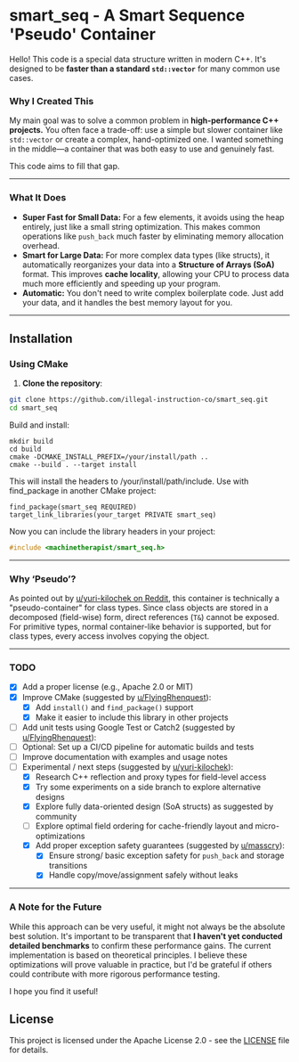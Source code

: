 # smart_seq - A Smart Sequence 'Pseudo' Container 

Hello! This code is a special data structure written in modern C++. It's designed to be **faster than a standard `std::vector`** for many common use cases.

### Why I Created This

My main goal was to solve a common problem in **high-performance C++ projects.** You often face a trade-off: use a simple but slower container like `std::vector` or create a complex, hand-optimized one. I wanted something in the middle—a container that was both easy to use and genuinely fast.

This code aims to fill that gap.

---

### What It Does

- **Super Fast for Small Data:** For a few elements, it avoids using the heap entirely, just like a small string optimization. This makes common operations like `push_back` much faster by eliminating memory allocation overhead.
- **Smart for Large Data:** For more complex data types (like structs), it automatically reorganizes your data into a **Structure of Arrays (SoA)** format. This improves **cache locality**, allowing your CPU to process data much more efficiently and speeding up your program.
- **Automatic:** You don't need to write complex boilerplate code. Just add your data, and it handles the best memory layout for you.

---

## Installation

### Using CMake

1. **Clone the repository**:

```bash
git clone https://github.com/illegal-instruction-co/smart_seq.git
cd smart_seq
```

Build and install:

```
mkdir build
cd build
cmake -DCMAKE_INSTALL_PREFIX=/your/install/path ..
cmake --build . --target install
```

This will install the headers to /your/install/path/include.
Use with find_package in another CMake project:

```
find_package(smart_seq REQUIRED)
target_link_libraries(your_target PRIVATE smart_seq)
```

Now you can include the library headers in your project:

```cpp
#include <machinetherapist/smart_seq.h>
```

---

### Why ‘Pseudo’?

As pointed out by [u/yuri-kilochek on Reddit](https://www.reddit.com/user/yuri-kilochek), this container is technically a "pseudo-container" for class types. 
Since class objects are stored in a decomposed (field-wise) form, direct references (`T&`) cannot be exposed. 
For primitive types, normal container-like behavior is supported, but for class types, every access involves copying the object.

---

### TODO

- [x] Add a proper license (e.g., Apache 2.0 or MIT)
- [x] Improve CMake (suggested by [u/FlyingRhenquest](https://www.reddit.com/user/FlyingRhenquest/)):
  - [x] Add `install()` and `find_package()` support
  - [x] Make it easier to include this library in other projects
- [ ] Add unit tests using Google Test or Catch2 (suggested by [u/FlyingRhenquest](https://www.reddit.com/user/FlyingRhenquest/)):
- [ ] Optional: Set up a CI/CD pipeline for automatic builds and tests
- [ ] Improve documentation with examples and usage notes
- [ ] Experimental / next steps (suggested by [u/yuri-kilochek](https://www.reddit.com/user/yuri-kilochek/)):
  - [x] Research C++ reflection and proxy types for field-level access
  - [x] Try some experiments on a side branch to explore alternative designs
  - [x] Explore fully data-oriented design (SoA structs) as suggested by community
  - [ ] Explore optimal field ordering for cache-friendly layout and micro-optimizations
  - [x] Add proper exception safety guarantees (suggested by [u/masscry](https://www.reddit.com/user/masscry/)):
    - [x] Ensure strong/ basic exception safety for `push_back` and storage transitions
    - [x] Handle copy/move/assignment safely without leaks

---

### A Note for the Future

While this approach can be very useful, it might not always be the absolute best solution. It's important to be transparent that **I haven't yet conducted detailed benchmarks** to confirm these performance gains. The current implementation is based on theoretical principles. I believe these optimizations will prove valuable in practice, but I'd be grateful if others could contribute with more rigorous performance testing.

I hope you find it useful!

## License

This project is licensed under the Apache License 2.0 - see the [LICENSE](LICENSE) file for details.
